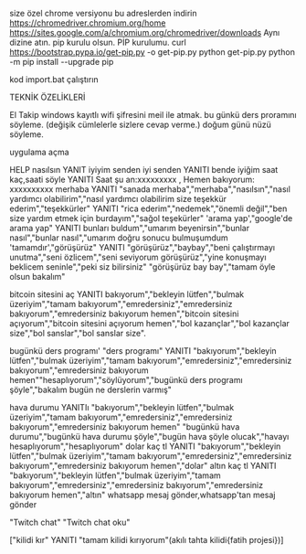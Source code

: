 size özel chrome versiyonu bu adreslerden indirin
https://chromedriver.chromium.org/home https://sites.google.com/a/chromium.org/chromedriver/downloads
Aynı dizine atın.
pip kurulu olsun.
PİP kurulumu.
curl https://bootstrap.pypa.io/get-pip.py -o get-pip.py
python get-pip.py python -m
pip install --upgrade pip

kod import.bat çalıştırın

TEKNİK ÖZELİKLERİ

El Takip
windows kayıtlı wifi şifresini meil ile atmak.
bu günkü ders proramını söyleme. (değişik cümlelerle sizlere cevap verme.)
doğum günü nüzü söyleme. 

uygulama açma

HELP 
nasılsın YANIT iyiyim senden
iyi senden YANITI bende iyiğim
saat kaç,saati söyle YANITI Saat şu an:xxxxxxxxx , Hemen bakıyorum: xxxxxxxxxx
merhaba  YANITI  "sanada merhaba","merhaba","nasılsın","nasıl yardımcı olabilirim","nasıl yardımcı olabilirim size
teşekkür ederim","teşekkürler" YANITI "rica ederim","nedemek","önemli değil","ben size yardım etmek için burdayım","sağol teşekürler"
'arama yap',"google'de arama yap" YANITI bunları buldum","umarım beyenirsin","bunlar nasıl","bunlar nasıl","umarım doğru sonucu bulmuşumdum
'tamamdır',"görüşürüz" YANITI "görüşürüz","baybay","beni çalıştırmayı unutma","seni özlicem","seni seviyorum görüşürüz","yine konuşmayı beklicem seninle","peki siz bilirsiniz" "görüşürüz bay bay","tamam öyle olsun bakalım"

bitcoin sitesini aç YANITI bakıyorum","bekleyin lütfen","bulmak üzeriyim","tamam bakıyorum","emredersiniz","emredersiniz bakıyorum","emredersiniz bakıyorum hemen","bitcoin sitesini açıyorum","bitcoin sitesini açıyorum hemen","bol kazançlar","bol kazançlar size","bol sanslar","bol sanslar size".



bugünkü ders programı' "ders programı" YANITI "bakıyorum","bekleyin lütfen","bulmak üzeriyim","tamam bakıyorum","emredersiniz","emredersiniz bakıyorum","emredersiniz bakıyorum hemen""hesaplıyorum","söylüyorum","bugünkü ders programı şöyle","bakalım bugün ne derslerin varmış"

hava durumu YANITIı "bakıyorum","bekleyin lütfen","bulmak üzeriyim","tamam bakıyorum","emredersiniz","emredersiniz bakıyorum","emredersiniz bakıyorum hemen" "bugünkü hava durumu","bugünkü hava durumu şöyle","bugün hava şöyle olucak","havayı hesaplıyorum","hesaplıyorum"
dolar kaç tl YANITI "bakıyorum","bekleyin lütfen","bulmak üzeriyim","tamam bakıyorum","emredersiniz","emredersiniz bakıyorum","emredersiniz bakıyorum hemen","dolar"
altın kaç tl YANITI "bakıyorum","bekleyin lütfen","bulmak üzeriyim","tamam bakıyorum","emredersiniz","emredersiniz bakıyorum","emredersiniz bakıyorum hemen","altın"
whatsapp mesaj gönder,whatsapp'tan mesaj gönder

"Twitch chat" "Twitch chat oku" 

["kilidi kır" YANITI "tamam kilidi kırıyorum"(akılı tahta kilidi{fatih projesi})]

